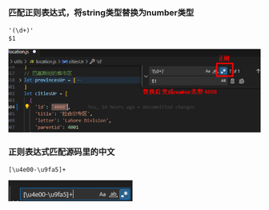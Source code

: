 ### 匹配正则表达式，将string类型替换为number类型
```
'(\d+)'
$1
```
![alt text](image-8.png)

### 正则表达式匹配源码里的中文
```
[\u4e00-\u9fa5]+
```
![alt text](image-9.png)
